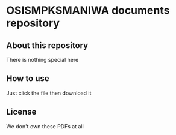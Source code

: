 # OSISMPKSMANIWA documents repository

## About this repository

There is nothing special here

## How to use

Just click the file then download it

## License

We don't own these PDFs at all
